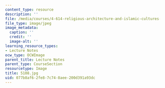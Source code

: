 ```yaml
---
content_type: resource
description: ''
file: /media/courses/4-614-religious-architecture-and-islamic-cultures-fall-2002/077b8af62fe87c748aee200d391a93dc_5108.jpg
file_type: image/jpeg
image_metadata:
  caption: ''
  credit: ''
  image-alt: ''
learning_resource_types:
- Lecture Notes
ocw_type: OCWImage
parent_title: Lecture Notes
parent_type: CourseSection
resourcetype: Image
title: 5108.jpg
uid: 077b8af6-2fe8-7c74-8aee-200d391a93dc
---
```

